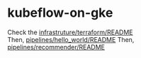# kubeflow-on-gke

Check the [infrastruture/terraform/README](infrastructure/terraform/README.md)  
Then, [pipelines/hello_world/README](pipelines/hello_world/README.md)
Then, [pipelines/recommender/README](pipelines/recommender/README.md)
